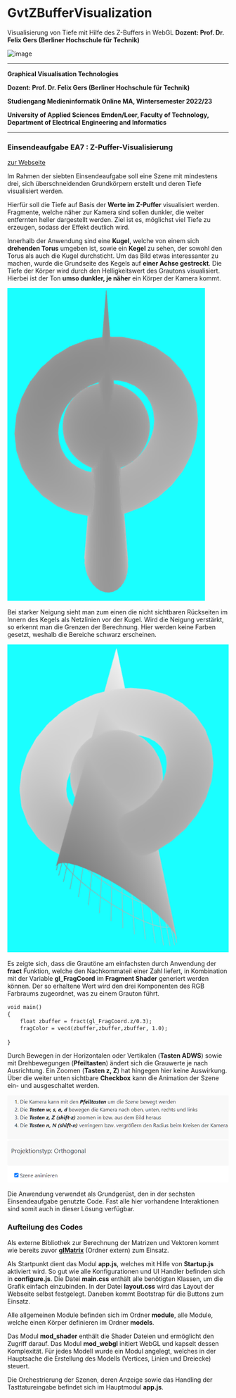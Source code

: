 # GvtZBufferVisualization

Visualisierung von Tiefe mit Hilfe des Z-Buffers in WebGL
**Dozent: Prof. Dr. Felix Gers (Berliner Hochschule für Technik)**

![image](https://user-images.githubusercontent.com/32162305/150810942-99672aac-99af-47ea-849b-ba263fae0c3f.png)

---

**Graphical Visualisation Technologies**

**Dozent: Prof. Dr. Felix Gers (Berliner Hochschule für Technik)**

**Studiengang Medieninformatik Online MA, Wintersemester 2022/23**

**University of Applied Sciences Emden/Leer, Faculty of Technology, Department of Electrical Engineering and
Informatics**

---

### Einsendeaufgabe EA7 : Z-Puffer-Visualisierung

[zur Webseite](https://gvt.ckitte.de/ea7/)

Im Rahmen der siebten Einsendeaufgabe soll eine Szene mit mindestens drei, sich überschneidenden Grundkörpern erstellt und deren Tiefe visualisiert werden.

Hierfür soll die Tiefe auf Basis der **Werte im Z-Puffer** visualisiert werden. Fragmente, welche näher zur Kamera sind sollen dunkler, die weiter entfernten heller dargestellt werden. Ziel ist es, möglichst viel Tiefe zu erzeugen, sodass der Effekt deutlich wird.

Innerhalb der Anwendung sind eine **Kugel**, welche von einem sich **drehenden Torus** umgeben ist, sowie ein **Kegel** zu sehen, der sowohl den Torus als auch die Kugel durchsticht. Um das Bild etwas interessanter zu machen, wurde die Grundseite des Kegels auf **einer Achse gestreckt**. Die Tiefe der Körper wird durch den Helligkeitswert des Grautons visualisiert. Hierbei ist der Ton **umso dunkler, je näher** ein Körper der Kamera kommt.

![](assets/2022-11-29-15-34-05-image.png)

Bei starker Neigung sieht man zum einen die nicht sichtbaren Rückseiten im Innern des Kegels als Netzlinien vor der Kugel. Wird die Neigung verstärkt, so erkennt man die Grenzen der Berechnung. Hier werden keine Farben gesetzt, weshalb die Bereiche schwarz erscheinen. 

![](assets/2022-11-29-15-05-05-image.png)

Es zeigte sich, dass die Grautöne am einfachsten durch Anwendung der **fract** Funktion, welche den Nachkommateil einer Zahl liefert, in Kombination mit der Variable **gl_FragCoord** im **Fragment Shader** generiert werden können. Der so erhaltene Wert wird den drei Komponenten des RGB Farbraums zugeordnet, was zu einem Grauton führt. 

```
void main()  
{            
    float zbuffer = fract(gl_FragCoord.z/0.3);  
    fragColor = vec4(zbuffer,zbuffer,zbuffer, 1.0);

}
```

Durch Bewegen in der Horizontalen oder Vertikalen (**Tasten ADWS**) sowie mit Drehbewegungen (**Pfeiltasten**) ändert sich die Grauwerte je nach Ausrichtung. Ein Zoomen (**Tasten z, Z**) hat hingegen hier keine Auswirkung. Über die weiter unten sichtbare **Checkbox** kann die Animation der Szene ein- und ausgeschaltet werden.

![](assets/2022-11-29-15-07-21-image.png)

Die Anwendung verwendet als Grundgerüst, den in der sechsten Einsendeaufgabe genutzte Code. Fast alle hier vorhandene Interaktionen sind somit auch in dieser Lösung verfügbar. 

### Aufteilung des Codes

Als externe Bibliothek zur Berechnung der Matrizen und Vektoren kommt wie bereits zuvor [**glMatrix**](https://glmatrix.net/)  (Ordner extern) zum Einsatz.

Als Startpunkt dient das Modul **app.js**, welches mit Hilfe von **Startup.js** aktiviert wird. So gut wie alle Konfigurationen und UI Handler befinden sich in **configure.js**. Die Datei **main.css** enthält alle benötigten Klassen, um die Grafik einfach einzubinden. In der Datei **layout.css** wird das Layout der Webseite selbst festgelegt. Daneben kommt Bootstrap für die Buttons zum Einsatz.

Alle allgemeinen Module befinden sich im Ordner **module**, alle Module, welche einen Körper definieren im Ordner **models**. 

Das Modul **mod_shader** enthält die Shader Dateien und ermöglicht den Zugriff darauf. Das Modul **mod_webgl** initiert WebGL und kapselt dessen Komplexität.  Für jedes Modell wurde ein Modul angelegt, welches in der Hauptsache die Erstellung des Modells (Vertices, Linien und Dreiecke) steuert.

Die Orchestrierung der Szenen, deren Anzeige sowie das Handling der Tasttatureingabe befindet sich im Hauptmodul **app.js**. 
